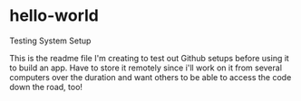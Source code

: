 # hello-world
Testing System Setup

This is the readme file I'm creating to test out Github setups before using it to build an app. Have to store it remotely since i'll work on it from several computers over the duration and want others to be able to access the code down the road, too!
